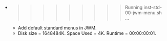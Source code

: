 * >>>>>>>>> Running inst-std-00-jwm-menu.sh ...
  * Add default standard menus in JWM.
  * Disk size = 1648484K. Space Used = 4K. Runtime = 00:00:00:01.
